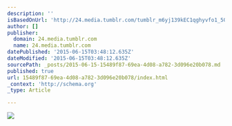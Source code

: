 ```yaml
---
description: ''
isBasedOnUrl: 'http://24.media.tumblr.com/tumblr_m6yj139kEC1qghyvfo1_500.jpg'
author: []
publisher:
  domain: 24.media.tumblr.com
  name: 24.media.tumblr.com
datePublished: '2015-06-15T03:48:12.635Z'
dateModified: '2015-06-15T03:48:12.635Z'
sourcePath: _posts/2015-06-15-15489f87-69ea-4d08-a782-3d096e20b078.md
published: true
url: 15489f87-69ea-4d08-a782-3d096e20b078/index.html
_context: 'http://schema.org'
_type: Article

---
```

![](http://24.media.tumblr.com/tumblr_m6yj139kEC1qghyvfo1_500.jpg)